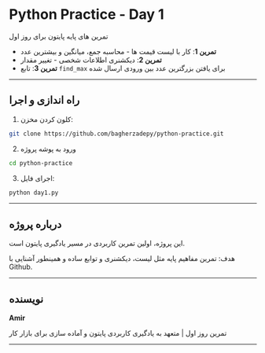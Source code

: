 # Python Practice - Day 1

تمرین های پایه پایتون برای روز اول
- **تمرین 1**: کار با لیست قیمت ها - محاسبه جمع، میانگین و بیشترین عدد
- **تمرین 2**: دیکشنری اطلاعات شخصی - تغییر مقدار 
- **تمرین 3**: تابع `find_max` برای یافتن بزرگترین عدد بین ورودی ارسال شده

---

## راه اندازی و اجرا

1. کلون کردن مخزن:
```bash
git clone https://github.com/bagherzadepy/python-practice.git
```
2. ورود به پوشه پروژه
```bash
cd python-practice
```
3. اجرای فایل:
```bash
python day1.py
```

---

## درباره پروژه

این پروژه، اولین تمرین کاربردی در مسیر یادگیری پایتون است.

هدف: تمرین مفاهیم پایه مثل لیست، دیکشنری و توابع ساده و همینطور آشنایی با Github.

---

## نویسنده
**Amir**

تمرین روز اول | متعهد به یادگیری کاربردی پایتون و آماده سازی برای بازار کار

---

